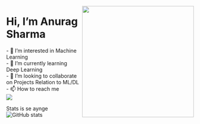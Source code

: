 <p><a target="_blank" rel="noopener noreferrer" href="https://octodex.github.com/images/Fintechtocat.png"><img align="right" src="https://octodex.github.com/images/Fintechtocat.png" height = '300'></a></p>

<h1> Hi, I’m Anurag Sharma </h1>
- 👀 I’m interested in Machine Learning<br>
- 🌱 I’m currently learning Deep Learning<br>
- 💞️ I’m looking to collaborate on Projects Relation to ML/DL<br>
- 📫 How to reach me <br>
<img align="center" src="https://github-readme-streak-stats.herokuapp.com/?user=Anurag-2000&theme=dark" />
<br/>





Stats is se aynge
![GitHub stats](https://github-readme-stats.vercel.app/api?username=Anurag-2000&show_icons=true&theme=dark)
<!---
Anurag-2000/Anurag-2000 is a ✨ special ✨ repository because its `README.md` (this file) appears on your GitHub profile.
You can click the Preview link to take a look at your changes.
--->
